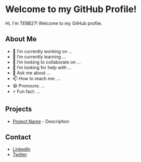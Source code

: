 # Welcome to my GitHub Profile!

Hi, I'm TEBB27! Welcome to my GitHub profile.

## About Me
- 🔭 I’m currently working on ...
- 🌱 I’m currently learning ...
- 👯 I’m looking to collaborate on ...
- 🤔 I’m looking for help with ...
- 💬 Ask me about ...
- 📫 How to reach me: ...
- 😄 Pronouns: ...
- ⚡ Fun fact: ...

## Projects
- [Project Name](link) - Description

## Contact
- [LinkedIn](your-linkedin-url)
- [Twitter](your-twitter-url)
